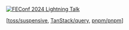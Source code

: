 [![FEConf 2024 Lightning Talk](https://img.shields.io/badge/FEConf%202024%20Lightning%20Talk-%EC%98%A4%ED%94%88%EC%86%8C%EC%8A%A4%20%EA%B8%B0%EC%97%AC%2C%20%EC%96%B4%EB%A0%B5%EC%A7%80%20%EC%95%8A%EC%95%84%EC%9A%94!-8A2BE2?style=social&labelColor=8A2BE2)](https://drive.google.com/file/d/1qcXOaFodRQBR9pa_nBcdIeKVdEZACQNx/view)

[[toss/suspensive](https://github.com/toss/suspensive/issues?q=is%3Aall+involves%3Agwansikk),
[TanStack/query](https://github.com/TanStack/query/issues?q=is%3Aall+involves%3Agwansikk),
[pnpm/pnpm](https://github.com/pnpm/pnpm/issues?q=is%3Aall+involves%3Agwansikk)]
